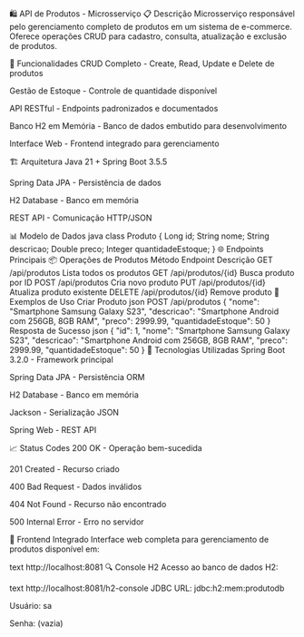🛍️ API de Produtos - Microsserviço
📋 Descrição
Microsserviço responsável pelo gerenciamento completo de produtos em um sistema de e-commerce. Oferece operações CRUD para cadastro, consulta, atualização e exclusão de produtos.

🚀 Funcionalidades
CRUD Completo - Create, Read, Update e Delete de produtos

Gestão de Estoque - Controle de quantidade disponível

API RESTful - Endpoints padronizados e documentados

Banco H2 em Memória - Banco de dados embutido para desenvolvimento

Interface Web - Frontend integrado para gerenciamento

🏗️ Arquitetura
Java 21 + Spring Boot 3.5.5

Spring Data JPA - Persistência de dados

H2 Database - Banco em memória

REST API - Comunicação HTTP/JSON

📊 Modelo de Dados
java
class Produto {
    Long id;
    String nome;
    String descricao;
    Double preco;
    Integer quantidadeEstoque;
}
🌐 Endpoints Principais
📦 Operações de Produtos
Método	Endpoint	Descrição
GET	/api/produtos	Lista todos os produtos
GET	/api/produtos/{id}	Busca produto por ID
POST	/api/produtos	Cria novo produto
PUT	/api/produtos/{id}	Atualiza produto existente
DELETE	/api/produtos/{id}	Remove produto
🎯 Exemplos de Uso
Criar Produto
json
POST /api/produtos
{
    "nome": "Smartphone Samsung Galaxy S23",
    "descricao": "Smartphone Android com 256GB, 8GB RAM",
    "preco": 2999.99,
    "quantidadeEstoque": 50
}
Resposta de Sucesso
json
{
    "id": 1,
    "nome": "Smartphone Samsung Galaxy S23",
    "descricao": "Smartphone Android com 256GB, 8GB RAM",
    "preco": 2999.99,
    "quantidadeEstoque": 50
}
🔧 Tecnologias Utilizadas
Spring Boot 3.2.0 - Framework principal

Spring Data JPA - Persistência ORM

H2 Database - Banco em memória

Jackson - Serialização JSON

Spring Web - REST API

📈 Status Codes
200 OK - Operação bem-sucedida

201 Created - Recurso criado

400 Bad Request - Dados inválidos

404 Not Found - Recurso não encontrado

500 Internal Error - Erro no servidor

🎨 Frontend Integrado
Interface web completa para gerenciamento de produtos disponível em:

text
http://localhost:8081
🔍 Console H2
Acesso ao banco de dados H2:

text
http://localhost:8081/h2-console
JDBC URL: jdbc:h2:mem:produtodb

Usuário: sa

Senha: (vazia)
